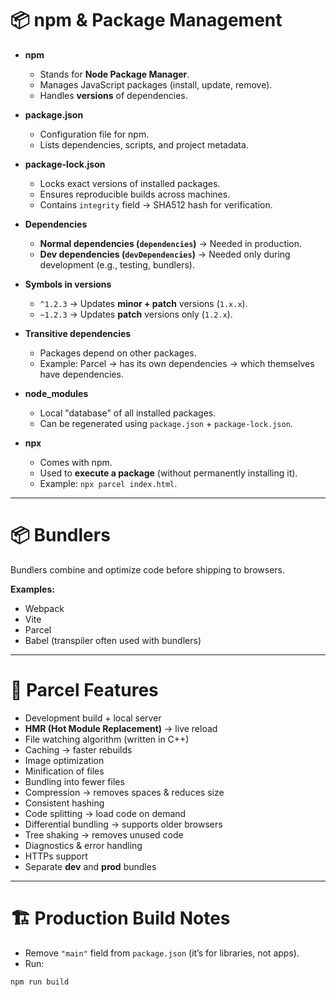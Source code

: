 # 📦 npm & Package Management

- **npm**  
  - Stands for **Node Package Manager**.  
  - Manages JavaScript packages (install, update, remove).  
  - Handles **versions** of dependencies.

- **package.json**  
  - Configuration file for npm.  
  - Lists dependencies, scripts, and project metadata.  

- **package-lock.json**  
  - Locks exact versions of installed packages.  
  - Ensures reproducible builds across machines.  
  - Contains `integrity` field → SHA512 hash for verification.

- **Dependencies**  
  - **Normal dependencies (`dependencies`)** → Needed in production.  
  - **Dev dependencies (`devDependencies`)** → Needed only during development (e.g., testing, bundlers).  

- **Symbols in versions**  
  - `^1.2.3` → Updates **minor + patch** versions (`1.x.x`).  
  - `~1.2.3` → Updates **patch** versions only (`1.2.x`).  

- **Transitive dependencies**  
  - Packages depend on other packages.  
  - Example: Parcel → has its own dependencies → which themselves have dependencies.

- **node_modules**  
  - Local "database" of all installed packages.  
  - Can be regenerated using `package.json` + `package-lock.json`.

- **npx**  
  - Comes with npm.  
  - Used to **execute a package** (without permanently installing it).  
  - Example: `npx parcel index.html`.

---

# 📦 Bundlers

Bundlers combine and optimize code before shipping to browsers.  

**Examples:**
- Webpack
- Vite
- Parcel
- Babel (transpiler often used with bundlers)

---

# 🚀 Parcel Features

- Development build + local server
- **HMR (Hot Module Replacement)** → live reload
- File watching algorithm (written in C++)  
- Caching → faster rebuilds  
- Image optimization  
- Minification of files  
- Bundling into fewer files  
- Compression → removes spaces & reduces size  
- Consistent hashing  
- Code splitting → load code on demand  
- Differential bundling → supports older browsers  
- Tree shaking → removes unused code  
- Diagnostics & error handling  
- HTTPs support  
- Separate **dev** and **prod** bundles  

---

# 🏗 Production Build Notes

- Remove `"main"` field from `package.json` (it’s for libraries, not apps).  
- Run:
```bash
npm run build
